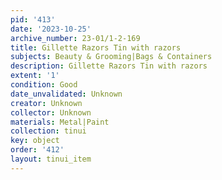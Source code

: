 ```yaml
---
pid: '413'
date: '2023-10-25'
archive_number: 23-01/1-2-169
title: Gillette Razors Tin with razors
subjects: Beauty & Grooming|Bags & Containers
description: Gillette Razors Tin with razors
extent: '1'
condition: Good
date_unvalidated: Unknown
creator: Unknown
collector: Unknown
materials: Metal|Paint
collection: tinui
key: object
order: '412'
layout: tinui_item
---
```

